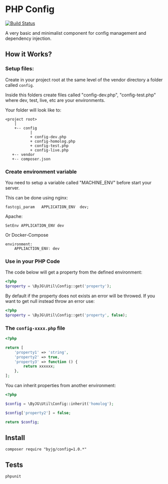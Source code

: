 # PHP Config

[![Build Status](https://travis-ci.org/byjg/config.svg?branch=master)](https://travis-ci.org/byjg/config)

A very basic and minimalist component for config management and dependency injection.

## How it Works?


### Setup files:

Create in your project root at the same level of the vendor directory a folder called `config`. 

Inside this folders create files called "config-dev.php", "config-test.php" where dev, test, live, etc
are your environments. 

Your folder will look like to:

```
<project root>
    |
    +-- config
           |
           + config-dev.php
           + config-homolog.php
           + config-test.php
           + config-live.php
   +-- vendor
   +-- composer.json
```

### Create environment variable

You need to setup a variable called "MACHINE_ENV" before start your server. 

This can be done using nginx:

```
fastcgi_param   APPLICATION_ENV  dev;
```

Apache:

```
SetEnv APPLICATION_ENV dev
```

Or Docker-Compose

```
environment:
    APPLIACTION_ENV: dev
```

### Use in your PHP Code

The code below will get a property from the defined environment:

```php
<?php
$property = \ByJG\Util\Config::get('property');
```

By default if the property does not exists an error will be throwed.
If you want to get null instead throw an error use:

```php
<?php
$property = \ByJG\Util\Config::get('property', false);
```

### The `config-xxxx.php` file

```php
<?php

return [
    'property1' => 'string',
    'property2' => true,
    'property3' => function () {
        return xxxxxx;
    },
];
```

You can inherit properties from another environment:

```php
<?php

$config = \ByJG\Util\Config::inherit('homolog');

$config['property2'] = false;

return $config;
```

## Install

```
composer require "byjg/config=1.0.*"
```

## Tests

```
phpunit
```

